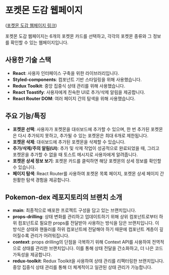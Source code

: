 # 포켓몬 도감 웹페이지
([포켓몬 도감 웹페이지 링크](https://pokemon-dex-puce.vercel.app/))


포켓몬 도감 웹페이지는 6개의 포켓몬 카드를 선택하고, 각각의 포켓몬 종류와 그 정보를 확인할 수 있는 웹페이지입니다.

## 사용한 기술 스택

- **React**: 사용자 인터페이스 구축을 위한 라이브러리입니다.
- **Styled-components**: 컴포넌트 기반 스타일링을 위해 사용했습니다.
- **Redux Toolkit**: 중앙 집중식 상태 관리를 위해 사용했습니다.
- **React Toastify**: 사용자에게 친숙한 UI로 추가/삭제 알림을 제공합니다.
- **React Router DOM**: 여러 페이지 간의 탐색을 위해 사용했습니다.

## 주요 기능/특징

- **포켓몬 선택**: 사용자가 포켓몬을 대쉬보드에 추가할 수 있으며, 한 번 추가된 포켓몬은 다시 추가되지 못하고, 추가될 수 있는 포켓몬은 최대 6개로 제한됩니다.
- **포켓몬 삭제**: 대쉬보드에 추가된 포켓몬을 삭제할 수 있습니다.
- **추가/삭제/주의 알림(UI)**: 추가 및 삭제 작업이 성공적으로 완료되었을 때, 그리고 포켓몬을 추가할 수 없을 때 토스트 메시지로 사용자에게 알려줍니다.
- **포켓몬 상세 정보 보기**: 포켓몬 카드를 클릭하면 해당 포켓몬의 상세 정보를 확인할 수 있습니다.
- **페이지 탐색**: React Router를 사용하여 포켓몬 목록 페이지, 포켓몬 상세 페이지 간 원활한 탐색 경험을 제공합니다.

## Pokemon-dex 레포지토리의 브랜치 소개
- **main**: 최종적으로 배포한 프로젝트 구성을 담고 있는 브랜치입니다.
- **props-drilling**: 상태 변화를 관리하고 업데이트하기 위해 상위 컴포넌트로부터 하위 컴포넌트로 필요한 props를 전달받아 사용하는 방식을 담은 브랜치입니다. 이 방식은 상태와 핸들러를 하위 컴포넌트에 전달해야 하기 때문에 컴포넌트 계층이 깊어질수록 관리가 어려워집니다.
- **context**: props drilling의 단점을 극복하기 위해 Context API를 사용하여 전역적으로 상태를 관리한 브랜치입니다. 이를 통해 상태 전달을 간소화하고, 더 나은 코드 가독성을 제공합니다.
- **redux-toolkit**: Redux Toolkit을 사용하여 상태 관리를 리팩터링한 브랜치입니다. 중앙 집중식 상태 관리를 통해 더 체계적이고 일관된 상태 관리가 가능합니다.

